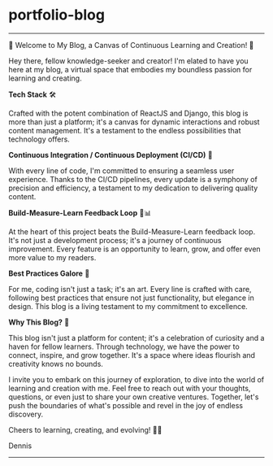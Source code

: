 # portfolio-blog

---

🚀 Welcome to My Blog, a Canvas of Continuous Learning and Creation! 🚀

Hey there, fellow knowledge-seeker and creator! I'm elated to have you here at my blog, a virtual space that embodies my boundless passion for learning and creating.

**Tech Stack** 🛠️

Crafted with the potent combination of ReactJS and Django, this blog is more than just a platform; it's a canvas for dynamic interactions and robust content management. It's a testament to the endless possibilities that technology offers.

**Continuous Integration / Continuous Deployment (CI/CD)** 🔄

With every line of code, I'm committed to ensuring a seamless user experience. Thanks to the CI/CD pipelines, every update is a symphony of precision and efficiency, a testament to my dedication to delivering quality content.

**Build-Measure-Learn Feedback Loop** 🔄📊

At the heart of this project beats the Build-Measure-Learn feedback loop. It's not just a development process; it's a journey of continuous improvement. Every feature is an opportunity to learn, grow, and offer even more value to my readers.

**Best Practices Galore** 🌟

For me, coding isn't just a task; it's an art. Every line is crafted with care, following best practices that ensure not just functionality, but elegance in design. This blog is a living testament to my commitment to excellence.

**Why This Blog?** 🤔

This blog isn't just a platform for content; it's a celebration of curiosity and a haven for fellow learners. Through technology, we have the power to connect, inspire, and grow together. It's a space where ideas flourish and creativity knows no bounds.

I invite you to embark on this journey of exploration, to dive into the world of learning and creation with me. Feel free to reach out with your thoughts, questions, or even just to share your own creative ventures. Together, let's push the boundaries of what's possible and revel in the joy of endless discovery.

Cheers to learning, creating, and evolving! 🚀🌟

Dennis

---



